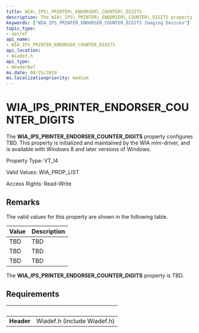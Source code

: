 ```yaml
---
title: WIA\_IPS\_PRINTER\_ENDORSER\_COUNTER\_DIGITS
description: The WIA\_IPS\_PRINTER\_ENDORSER\_COUNTER\_DIGITS property configures TBD.
keywords: ["WIA_IPS_PRINTER_ENDORSER_COUNTER_DIGITS Imaging Devices"]
topic_type:
- apiref
api_name:
- WIA_IPS_PRINTER_ENDORSER_COUNTER_DIGITS
api_location:
- Wiadef.h
api_type:
- HeaderDef
ms.date: 04/25/2019
ms.localizationpriority: medium
---
```


# WIA\_IPS\_PRINTER\_ENDORSER\_COUNTER\_DIGITS

The **WIA\_IPS\_PRINTER\_ENDORSER\_COUNTER\_DIGITS** property configures TBD. This property is initialized and maintained by the WIA mini-driver, and is available with Windows 8 and later versions of Windows.

Property Type: VT\_I4

Valid Values: WIA\_PROP\_LIST

Access Rights: Read-Write

## Remarks

The valid values for this property are shown in the following table.

| Value | Description |
| --- | --- |
| TBD | TBD |
| TBD | TBD |
| TBD | TBD |

The **WIA\_IPS\_PRINTER\_ENDORSER\_COUNTER\_DIGITS** property is TBD.

## Requirements

| &nbsp; | &nbsp; |
| --- |:--- |
| **Header** | Wiadef.h (include Wiadef.h) |
